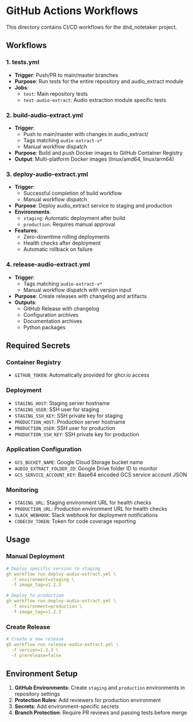 # GitHub Actions Workflows

This directory contains CI/CD workflows for the dnd_notetaker project.

## Workflows

### 1. tests.yml
- **Trigger**: Push/PR to main/master branches
- **Purpose**: Run tests for the entire repository and audio_extract module
- **Jobs**:
  - `test`: Main repository tests
  - `test-audio-extract`: Audio extraction module specific tests

### 2. build-audio-extract.yml
- **Trigger**: 
  - Push to main/master with changes in audio_extract/
  - Tags matching `audio-extract-v*`
  - Manual workflow dispatch
- **Purpose**: Build and push Docker images to GitHub Container Registry
- **Output**: Multi-platform Docker images (linux/amd64, linux/arm64)

### 3. deploy-audio-extract.yml
- **Trigger**:
  - Successful completion of build workflow
  - Manual workflow dispatch
- **Purpose**: Deploy audio_extract service to staging and production
- **Environments**:
  - `staging`: Automatic deployment after build
  - `production`: Requires manual approval
- **Features**:
  - Zero-downtime rolling deployments
  - Health checks after deployment
  - Automatic rollback on failure

### 4. release-audio-extract.yml
- **Trigger**:
  - Tags matching `audio-extract-v*`
  - Manual workflow dispatch with version input
- **Purpose**: Create releases with changelog and artifacts
- **Outputs**:
  - GitHub Release with changelog
  - Configuration archives
  - Documentation archives
  - Python packages

## Required Secrets

### Container Registry
- `GITHUB_TOKEN`: Automatically provided for ghcr.io access

### Deployment
- `STAGING_HOST`: Staging server hostname
- `STAGING_USER`: SSH user for staging
- `STAGING_SSH_KEY`: SSH private key for staging
- `PRODUCTION_HOST`: Production server hostname
- `PRODUCTION_USER`: SSH user for production
- `PRODUCTION_SSH_KEY`: SSH private key for production

### Application Configuration
- `GCS_BUCKET_NAME`: Google Cloud Storage bucket name
- `AUDIO_EXTRACT_FOLDER_ID`: Google Drive folder ID to monitor
- `GCS_SERVICE_ACCOUNT_KEY`: Base64 encoded GCS service account JSON

### Monitoring
- `STAGING_URL`: Staging environment URL for health checks
- `PRODUCTION_URL`: Production environment URL for health checks
- `SLACK_WEBHOOK`: Slack webhook for deployment notifications
- `CODECOV_TOKEN`: Token for code coverage reporting

## Usage

### Manual Deployment
```yaml
# Deploy specific version to staging
gh workflow run deploy-audio-extract.yml \
  -f environment=staging \
  -f image_tag=v1.2.3

# Deploy to production
gh workflow run deploy-audio-extract.yml \
  -f environment=production \
  -f image_tag=v1.2.3
```

### Create Release
```yaml
# Create a new release
gh workflow run release-audio-extract.yml \
  -f version=1.2.3 \
  -f prerelease=false
```

## Environment Setup

1. **GitHub Environments**: Create `staging` and `production` environments in repository settings
2. **Protection Rules**: Add reviewers for production environment
3. **Secrets**: Add environment-specific secrets
4. **Branch Protection**: Require PR reviews and passing tests before merge